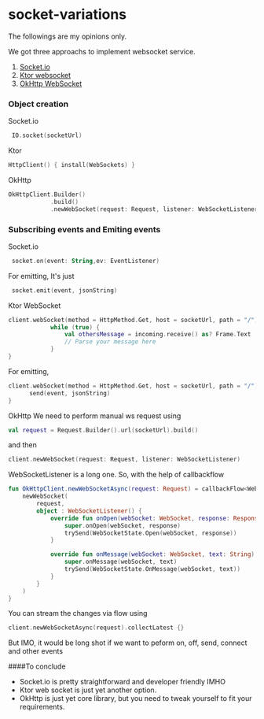 # socket-variations

The followings are my opinions only.

We got three approachs to implement websocket service.
1. [Socket.io](https://socket.io/blog/native-socket-io-and-android/)
2. [Ktor websocket](https://ktor.io/docs/websocket-client.html)
3. [OkHttp WebSocket](https://square.github.io/okhttp/4.x/okhttp/okhttp3/-web-socket/)

### Object creation

Socket.io
```kotlin
 IO.socket(socketUrl)
```

Ktor
```kotlin
HttpClient() { install(WebSockets) }
```

OkHttp
```kotlin
OkHttpClient.Builder()
            .build()
            .newWebSocket(request: Request, listener: WebSocketListener)
```

### Subscribing events and Emiting events

Socket.io
```kotlin
 socket.on(event: String,ev: EventListener)
```
For emitting, It's just
```kotlin
 socket.emit(event, jsonString)
```

Ktor WebSocket
```kotlin
client.webSocket(method = HttpMethod.Get, host = socketUrl, path = "/") {
            while (true) {
                val othersMessage = incoming.receive() as? Frame.Text
                // Parse your message here
            }
}
```
For emitting,
```kotlin
client.webSocket(method = HttpMethod.Get, host = socketUrl, path = "/") {
      send(event, jsonString)
}
```

OkHttp
We need to perform manual ws request using
```kotlin
val request = Request.Builder().url(socketUrl).build()
```
and then 
```kotlin
client.newWebSocket(request: Request, listener: WebSocketListener)
```
WebSocketListener is a long one. So, with the help of callbackflow
```kotlin
fun OkHttpClient.newWebSocketAsync(request: Request) = callbackFlow<WebSocketState> {
    newWebSocket(
        request,
        object : WebSocketListener() {
            override fun onOpen(webSocket: WebSocket, response: Response) {
                super.onOpen(webSocket, response)
                trySend(WebSocketState.Open(webSocket, response))
            }

            override fun onMessage(webSocket: WebSocket, text: String) {
                super.onMessage(webSocket, text)
                trySend(WebSocketState.OnMessage(webSocket, text))
            }
        }
    )
}
```
You can stream the changes via flow using
```kotlin
client.newWebSocketAsync(request).collectLatest {}
```
But IMO, it would be long shot if we want to peform on, off, send, connect and other events

####To conclude
- Socket.io is pretty straightforward and developer friendly IMHO
- Ktor web socket is just yet another option.
- OkHttp is just yet core library, but you need to tweak yourself to fit your requirements.
